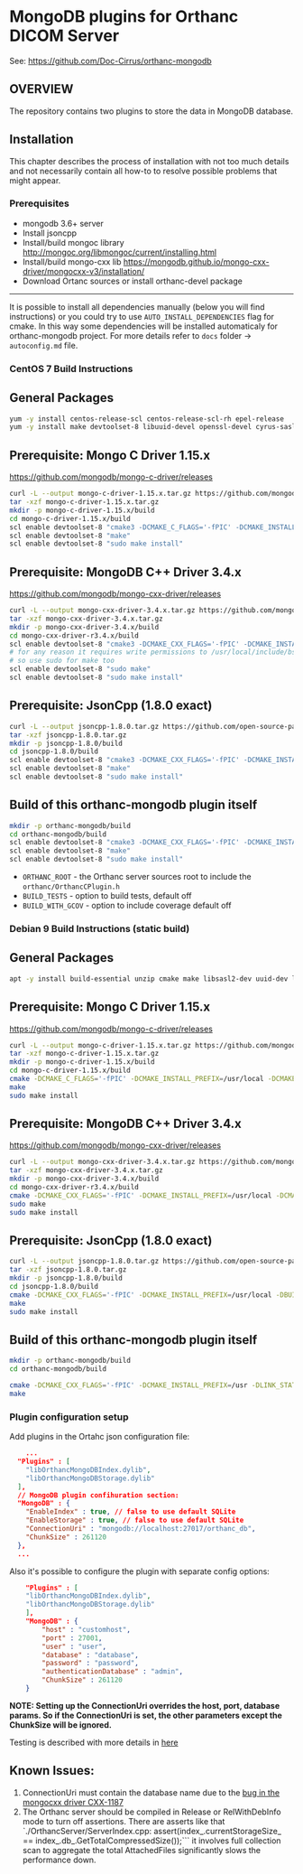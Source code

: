 # MongoDB plugins for Orthanc DICOM Server

See: https://github.com/Doc-Cirrus/orthanc-mongodb

## OVERVIEW
The repository contains two plugins to store the data in MongoDB database.

## Installation

This chapter describes the process of installation with not too much details and not necessarily contain all how-to to resolve possible problems that might appear.

### Prerequisites
- mongodb 3.6+ server
- Install jsoncpp
- Install/build mongoc library http://mongoc.org/libmongoc/current/installing.html
- Install/build mongo-cxx lib https://mongodb.github.io/mongo-cxx-driver/mongocxx-v3/installation/
- Download Ortanc sources or install orthanc-devel package

---
It is possible to install all dependencies manually (below you will find instructions) or you could try to use ```AUTO_INSTALL_DEPENDENCIES``` flag for cmake. In this way some dependencies will be installed automaticaly for orthanc-mongodb project. For more details refer to ```docs``` folder -> ```autoconfig.md``` file.

### CentOS 7 Build Instructions

## General Packages
```bash
yum -y install centos-release-scl centos-release-scl-rh epel-release
yum -y install make devtoolset-8 libuuid-devel openssl-devel cyrus-sasl-devel cmake3 zlib-devel
```

## Prerequisite: Mongo C Driver 1.15.x
https://github.com/mongodb/mongo-c-driver/releases
```bash
curl -L --output mongo-c-driver-1.15.x.tar.gz https://github.com/mongodb/mongo-c-driver/archive/1.15.x.tar.gz
tar -xzf mongo-c-driver-1.15.x.tar.gz
mkdir -p mongo-c-driver-1.15.x/build
cd mongo-c-driver-1.15.x/build
scl enable devtoolset-8 "cmake3 -DCMAKE_C_FLAGS='-fPIC' -DCMAKE_INSTALL_PREFIX=/usr/local -DCMAKE_BUILD_TYPE=Release -DENABLE_AUTOMATIC_INIT_AND_CLEANUP=OFF .."
scl enable devtoolset-8 "make"
scl enable devtoolset-8 "sudo make install"
```

## Prerequisite: MongoDB C++ Driver 3.4.x
https://github.com/mongodb/mongo-cxx-driver/releases
```bash
curl -L --output mongo-cxx-driver-3.4.x.tar.gz https://github.com/mongodb/mongo-cxx-driver/archive/3.4.x.tar.gz
tar -xzf mongo-cxx-driver-3.4.x.tar.gz
mkdir -p mongo-cxx-driver-3.4.x/build
cd mongo-cxx-driver-r3.4.x/build
scl enable devtoolset-8 "cmake3 -DCMAKE_CXX_FLAGS='-fPIC' -DCMAKE_INSTALL_PREFIX=/usr/local -DCMAKE_BUILD_TYPE=Release -DLIBBSON_DIR=/usr/local -DLIBMONGOC_DIR=/usr/local .."
# for any reason it requires write permissions to /usr/local/include/bsoncxx/v_noabi/bsoncxx/third_party/mnmlstc/share/cmake/core
# so use sudo for make too
scl enable devtoolset-8 "sudo make"
scl enable devtoolset-8 "sudo make install"
```

## Prerequisite: JsonCpp (1.8.0 exact)
```bash
curl -L --output jsoncpp-1.8.0.tar.gz https://github.com/open-source-parsers/jsoncpp/archive/1.8.0.tar.gz
tar -xzf jsoncpp-1.8.0.tar.gz
mkdir -p jsoncpp-1.8.0/build
cd jsoncpp-1.8.0/build
scl enable devtoolset-8 "cmake3 -DCMAKE_CXX_FLAGS='-fPIC' -DCMAKE_INSTALL_PREFIX=/usr/local -DCMAKE_BUILD_TYPE=Release .."
scl enable devtoolset-8 "make"
scl enable devtoolset-8 "sudo make install"
```

## Build of this orthanc-mongodb plugin itself
```bash
mkdir -p orthanc-mongodb/build
cd orthanc-mongodb/build
scl enable devtoolset-8 "cmake3 -DCMAKE_CXX_FLAGS='-fPIC' -DCMAKE_INSTALL_PREFIX=/usr -DCMAKE_BUILD_TYPE=Release -DCMAKE_PREFIX_PATH=/usr/local -DORTHANC_ROOT=/usr/include .."
scl enable devtoolset-8 "make"
scl enable devtoolset-8 "sudo make install"
```

* ```ORTHANC_ROOT``` - the Orthanc server sources root to include the ```orthanc/OrthancCPlugin.h```
* ```BUILD_TESTS``` - option to build tests, default off
* ```BUILD_WITH_GCOV``` - option to include coverage default off

### Debian 9 Build Instructions (static build)

## General Packages
```bash
apt -y install build-essential unzip cmake make libsasl2-dev uuid-dev libssl-dev zlib1g-dev git curl
```

## Prerequisite: Mongo C Driver 1.15.x
https://github.com/mongodb/mongo-c-driver/releases
```bash
curl -L --output mongo-c-driver-1.15.x.tar.gz https://github.com/mongodb/mongo-c-driver/archive/1.15.x.tar.gz
tar -xzf mongo-c-driver-1.15.x.tar.gz
mkdir -p mongo-c-driver-1.15.x/build
cd mongo-c-driver-1.15.x/build
cmake -DCMAKE_C_FLAGS='-fPIC' -DCMAKE_INSTALL_PREFIX=/usr/local -DCMAKE_BUILD_TYPE=Release -DENABLE_STATIC=ON -DENABLE_AUTOMATIC_INIT_AND_CLEANUP=OFF -DENABLE_ICU=OFF ../mongo-c-driver-1.15.x
make
sudo make install
```

## Prerequisite: MongoDB C++ Driver 3.4.x
https://github.com/mongodb/mongo-cxx-driver/releases
```bash
curl -L --output mongo-cxx-driver-3.4.x.tar.gz https://github.com/mongodb/mongo-cxx-driver/archive/3.4.x.tar.gz
tar -xzf mongo-cxx-driver-3.4.x.tar.gz
mkdir -p mongo-cxx-driver-3.4.x/build
cd mongo-cxx-driver-r3.4.x/build
cmake -DCMAKE_CXX_FLAGS='-fPIC' -DCMAKE_INSTALL_PREFIX=/usr/local -DCMAKE_BUILD_TYPE=Release -DBUILD_SHARED_LIBS=OFF -DLIBBSON_DIR=/usr/local -DLIBMONGOC_DIR=/usr/local ..
sudo make
sudo make install
```

## Prerequisite: JsonCpp (1.8.0 exact)
```bash
curl -L --output jsoncpp-1.8.0.tar.gz https://github.com/open-source-parsers/jsoncpp/archive/1.8.0.tar.gz
tar -xzf jsoncpp-1.8.0.tar.gz
mkdir -p jsoncpp-1.8.0/build
cd jsoncpp-1.8.0/build
cmake -DCMAKE_CXX_FLAGS='-fPIC' -DCMAKE_INSTALL_PREFIX=/usr/local -DBUILD_STATIC_LIBS=ON -DBUILD_SHARED_LIBS=OFF -DCMAKE_BUILD_TYPE=Release ..
make
sudo make install
```

## Build of this orthanc-mongodb plugin itself
```bash
mkdir -p orthanc-mongodb/build
cd orthanc-mongodb/build

cmake -DCMAKE_CXX_FLAGS='-fPIC' -DCMAKE_INSTALL_PREFIX=/usr -DLINK_STATIC_LIBS=TRUE -DCMAKE_BUILD_TYPE=Release -DCMAKE_PREFIX_PATH=/usr/local ..
make
```

### Plugin configuration setup

Add plugins in the Ortahc json configuration file:

```json
    ...
  "Plugins" : [
    "libOrthancMongoDBIndex.dylib",
    "libOrthancMongoDBStorage.dylib"
  ],
  // MongoDB plugin confihuration section:
  "MongoDB" : {
    "EnableIndex" : true, // false to use default SQLite
    "EnableStorage" : true, // false to use default SQLite
    "ConnectionUri" : "mongodb://localhost:27017/orthanc_db",
    "ChunkSize" : 261120
  },
  ...
```

Also it's possible to configure the plugin with separate config options:

```json
    "Plugins" : [
    "libOrthancMongoDBIndex.dylib",
    "libOrthancMongoDBStorage.dylib"
    ],
    "MongoDB" : {
        "host" : "customhost",
        "port" : 27001,
        "user" : "user",
        "database" : "database",
        "password" : "password",
        "authenticationDatabase" : "admin",
        "ChunkSize" : 261120
    }
```

**NOTE: Setting up the ConnectionUri overrides the host, port, database params. So if the ConnectionUri is set, the other parameters except the ChunkSize will be ignored.**

Testing is described with more details in [here](docs/testing.md)

## Known Issues:

1. ConnectionUri must contain the database name due to the [bug in the mongocxx driver CXX-1187](https://jira.mongodb.org/browse/CXX-1187)
2. The Orthanc server should be compiled in Release or RelWithDebInfo mode to turn off assertions. There are asserts like that
   `./OrthancServer/ServerIndex.cpp:      assert(index_.currentStorageSize_ == index_.db_.GetTotalCompressedSize());``` it involves full collection scan
   to aggregate the total AttachedFiles significantly slows the performance down.



